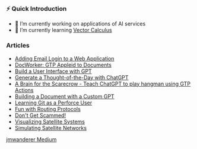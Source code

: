 
### ⚡ Quick Introduction

- 🔭 I’m currently working on applications of AI services
- 🌱 I’m currently learning <a href="https://www.coursera.org/learn/vector-calculus-engineers">Vector Calculus</a>


### Articles

- [Adding Email Login to a Web Application](https://medium.com/@jmwanderer/adding-email-login-to-a-web-application-861bb5d6f993)
- [DocWorker: GTP Appleid to Documents](https://medium.com/better-programming/docworker-gpt-applied-to-documents-fcd376df2460)
- [Build a User Interface with GPT](https://medium.com/@jmwanderer/build-a-user-interface-with-gpt-8bef141e4f5)
- [Generate a Thought-of-the-Day with ChatGPT](https://medium.com/@jmwanderer/generate-a-thought-of-the-day-with-chatgpt-ce582f2fac4e)
- [A Brain for the Scarecrow - Teach ChatGPT to play hangman using GTP Actions](https://medium.com/@jmwanderer/a-brain-for-the-scarecrow-92ec379d90f4)
- [Building a Document with a Custom GPT](https://medium.com/@jmwanderer/build-a-document-with-a-custom-gpt-69dd7bd7b0d2)
- [Learning Git as a Perforce User](https://medium.com/@jmwanderer/learning-git-as-a-perforce-user-53f63e4e1854)
- [Fun with Routing Protocols](https://medium.com/@jmwanderer/fun-with-routing-protocols-8a0677aab2fc?source=friends_link&sk=c613efc101f2bcbdc9824566672e468f)
- [Don't Get Scammed!](https://medium.com/@jmwanderer/dont-get-scammed-d6745cf42a6b?source=friends_link&sk=c120fd2b107c0543697dbef872d79b05)
- [Visualizing Satellite Systems](https://medium.com/@jmwanderer/visualizing-satellite-systems-c81a66585234?source=friends_link&sk=bac826a7bf83aeb3aba435be9667abfb)
- [Simulating Satellite Networks](https://medium.com/@jmwanderer/simulating-satellite-networks-897dd3cb1468?source=friends_link&sk=c502e504c1a61d6d31b4c1352f29aa9a)

[jmwanderer Medium](https://medium.com/@jmwanderer)


